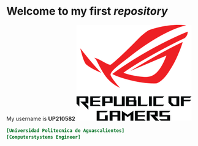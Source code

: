 # Welcome to my first *repository*
 My username is **UP210582**
![Please Refresh the page for see the image](https://github.com/UP210582/UP210582_CPP/blob/main/Imagenes/rep.png)
```ini
[Universidad Politecnica de Aguascalientes]
[Computerstystems Engineer]
```

